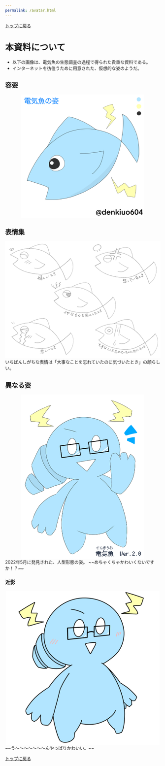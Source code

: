 ```yaml
---
permalink: /avatar.html
---
```


[トップに戻る](/)

# 本資料について
- 以下の画像は、電気魚の生態調査の過程で得られた貴重な資料である。
- インターネットを彷徨うために用意された、仮想的な姿のようだ。

## 容姿
<img src="/img/figure.png" alt="電気魚の姿" width="400" style="display: block; margin: auto">

## 表情集
![電気魚の表情集](/img/faces.png)
いちばんしがちな表情は「大事なことを忘れていたのに気づいたとき」の顔らしい。

## 異なる姿
<img src="/img/figure2.png" alt="電気魚の人型形態" width="400" style="display: block; margin: auto">
2022年5月に発見された、人型形態の姿。
~~めちゃくちゃかわいくないですか！？~~

### 近影
<img src="/img/figure3.png" alt="電気魚の人型形態の近影" width="500" style="display: block; margin: auto">
~~う～～～～～～～んやっぱりかわいい。~~

[トップに戻る](/)

